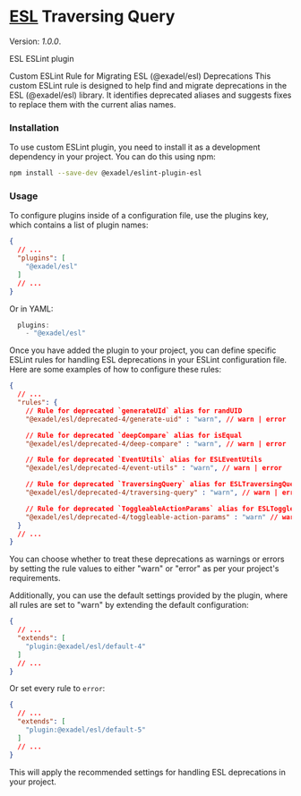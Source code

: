 # [ESL](../../../) Traversing Query

Version: *1.0.0*.

<a name="intro"></a>

ESL ESLint plugin

Custom ESLint Rule for Migrating ESL (@exadel/esl) Deprecations
This custom ESLint rule is designed to help find and migrate deprecations in the ESL (@exadel/esl) library. It identifies deprecated aliases and suggests fixes to replace them with the current alias names.

### Installation
To use custom ESLint plugin, you need to install it as a development dependency in your project. You can do this using npm:

```bash
npm install --save-dev @exadel/eslint-plugin-esl
```

### Usage
To configure plugins inside of a configuration file, use the plugins key, which contains a list of plugin names:

```json
{
  // ...
  "plugins": [
    "@exadel/esl"
  ]
  // ...
}
```

Or in YAML:
```js
  plugins: 
    - "@exadel/esl"
```

Once you have added the plugin to your project, you can define specific ESLint rules for handling ESL deprecations in your ESLint configuration file. Here are some examples of how to configure these rules:

```json
{
  // ...
  "rules": {
    // Rule for deprecated `generateUId` alias for randUID
    "@exadel/esl/deprecated-4/generate-uid" : "warn", // warn | error

    // Rule for deprecated `deepCompare` alias for isEqual
    "@exadel/esl/deprecated-4/deep-compare" : "warn", // warn | error

    // Rule for deprecated `EventUtils` alias for ESLEventUtils
    "@exadel/esl/deprecated-4/event-utils" : "warn", // warn | error

    // Rule for deprecated `TraversingQuery` alias for ESLTraversingQuery
    "@exadel/esl/deprecated-4/traversing-query" : "warn", // warn | error

    // Rule for deprecated `ToggleableActionParams` alias for ESLToggleableActionParams
    "@exadel/esl/deprecated-4/toggleable-action-params" : "warn" // warn | error
  }
  // ...
}
```

You can choose whether to treat these deprecations as warnings or errors by setting the rule values to either "warn" or "error" as per your project's requirements.

Additionally, you can use the default settings provided by the plugin, where all rules are set to "warn" by extending the default configuration:

```json
{
  // ...
  "extends": [
    "plugin:@exadel/esl/default-4"
  ]
  // ...
}
```

Or set every rule to `error`:

```json
{
  // ...
  "extends": [
    "plugin:@exadel/esl/default-5"
  ]
  // ...
}
```

This will apply the recommended settings for handling ESL deprecations in your project.
